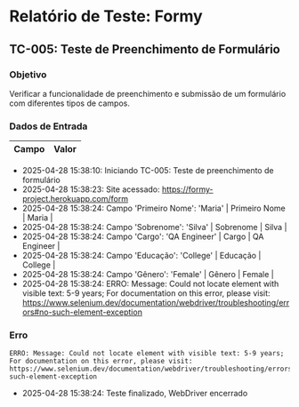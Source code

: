 # Relatório de Teste: Formy

## TC-005: Teste de Preenchimento de Formulário

### Objetivo
Verificar a funcionalidade de preenchimento e submissão de um formulário com diferentes tipos de campos.

### Dados de Entrada

| Campo | Valor |
|-------|-------|
- 2025-04-28 15:38:10: Iniciando TC-005: Teste de preenchimento de formulário
- 2025-04-28 15:38:23: Site acessado: https://formy-project.herokuapp.com/form
- 2025-04-28 15:38:24: Campo 'Primeiro Nome': 'Maria'
| Primeiro Nome | Maria |
- 2025-04-28 15:38:24: Campo 'Sobrenome': 'Silva'
| Sobrenome | Silva |
- 2025-04-28 15:38:24: Campo 'Cargo': 'QA Engineer'
| Cargo | QA Engineer |
- 2025-04-28 15:38:24: Campo 'Educação': 'College'
| Educação | College |
- 2025-04-28 15:38:24: Campo 'Gênero': 'Female'
| Gênero | Female |
- 2025-04-28 15:38:24: ERRO: Message: Could not locate element with visible text: 5-9 years; For documentation on this error, please visit: https://www.selenium.dev/documentation/webdriver/troubleshooting/errors#no-such-element-exception


### Erro

```
ERRO: Message: Could not locate element with visible text: 5-9 years; For documentation on this error, please visit: https://www.selenium.dev/documentation/webdriver/troubleshooting/errors#no-such-element-exception

```
- 2025-04-28 15:38:24: Teste finalizado, WebDriver encerrado
